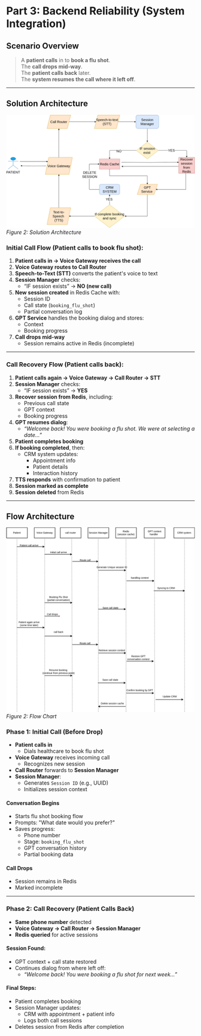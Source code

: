 
# Part 3: Backend Reliability (System Integration)

## Scenario Overview

> A **patient calls** in to **book a flu shot**.  
> The **call drops mid-way**.  
> The **patient calls back** later.  
> The **system resumes the call where it left off**.

---

## Solution Architecture

![Figure 1: STT/TTS system architectur](../diagrams/solution_architecture.png)
*Figure 2: Solution Architecture*

### Initial Call Flow (Patient calls to book flu shot):

1. **Patient calls in → Voice Gateway receives the call**
2. **Voice Gateway routes to Call Router**
3. **Speech-to-Text (STT)** converts the patient's voice to text
4. **Session Manager** checks:
   - “IF session exists” → **NO (new call)**
5. **New session created** in Redis Cache with:
   - Session ID
   - Call state (`booking_flu_shot`)
   - Partial conversation log
6. **GPT Service** handles the booking dialog and stores:
   - Context
   - Booking progress
7. **Call drops mid-way**
   - Session remains active in Redis (incomplete)

---

### Call Recovery Flow (Patient calls back):

1. **Patient calls again → Voice Gateway → Call Router → STT**
2. **Session Manager** checks:
   - “IF session exists” → **YES**
3. **Recover session from Redis**, including:
   - Previous call state
   - GPT context
   - Booking progress
4. **GPT resumes dialog**:
   - _“Welcome back! You were booking a flu shot. We were at selecting a date…”_
5. **Patient completes booking**
6. **If booking completed**, then:
   - CRM system updates:
     - Appointment info
     - Patient details
     - Interaction history
7. **TTS responds** with confirmation to patient
8. **Session marked as complete**
9. **Session deleted** from Redis

---

## Flow Architecture

![Figure 1: STT/TTS system architectur](../diagrams/flow_architecture.png)
*Figure 2: Flow Chart*


### Phase 1: Initial Call (Before Drop)

- **Patient calls in**
  - Dials healthcare to book flu shot
- **Voice Gateway** receives incoming call
  - Recognizes new session
- **Call Router** forwards to **Session Manager**
- **Session Manager**:
  - Generates `Session ID` (e.g., UUID)
  - Initializes session context

#### Conversation Begins
- Starts flu shot booking flow
- Prompts: "What date would you prefer?"
- Saves progress:
  - Phone number
  - Stage: `booking_flu_shot`
  - GPT conversation history
  - Partial booking data

#### Call Drops
- Session remains in Redis
- Marked incomplete

---

### Phase 2: Call Recovery (Patient Calls Back)

- **Same phone number** detected
- **Voice Gateway → Call Router → Session Manager**
- **Redis queried** for active sessions

#### Session Found:
- GPT context + call state restored
- Continues dialog from where left off:
  - _“Welcome back! You were booking a flu shot for next week…”_

#### Final Steps:
- Patient completes booking
- Session Manager updates:
  - CRM with appointment + patient info
  - Logs both call sessions
- Deletes session from Redis after completion